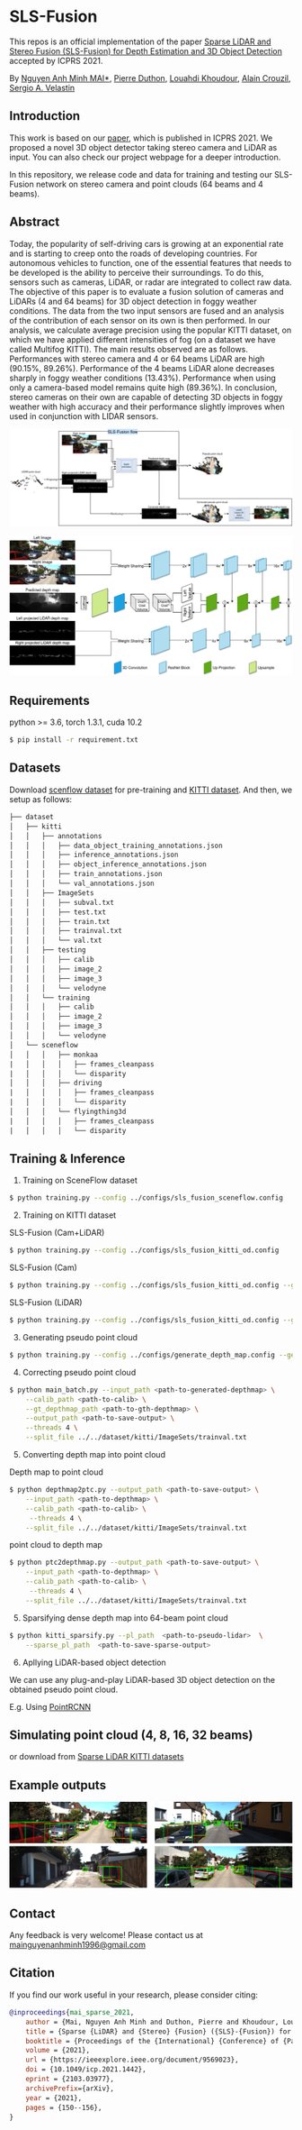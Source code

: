 # SLS-Fusion

This repos is an official implementation of the paper [Sparse LiDAR and Stereo Fusion (SLS-Fusion) for Depth Estimation and 3D Object Detection](https://ieeexplore.ieee.org/document/9569023) accepted by ICPRS 2021.

By [Nguyen Anh Minh MAI*](https://maiminh1996.github.io/), [Pierre Duthon](https://www.researchgate.net/profile/Pierre_Duthon2), [Louahdi Khoudour](https://www.researchgate.net/profile/Louahdi_Khoudour), [Alain Crouzil](https://www.researchgate.net/profile/Alain_Crouzil), [Sergio A. Velastin](https://scholar.google.com/citations?user=FsE86kwAAAAJ&hl=en)

## Introduction

This work is based on our [paper](https://ieeexplore.ieee.org/document/9569023), which is published in ICPRS 2021. We proposed a novel 3D object detector taking stereo camera and LiDAR as input. You can also check our project webpage for a deeper introduction.

In this repository, we release code and data for training and testing our SLS-Fusion network on stereo camera and point clouds (64 beams and 4 beams).

## Abstract

Today, the popularity of self-driving cars is growing at an exponential rate and is starting to creep onto the roads of developing countries. For autonomous vehicles to function, one of the essential features that needs to be developed is the ability to perceive their surroundings. To do this, sensors such as cameras, LiDAR, or radar are integrated to collect raw data. The objective of this paper is to evaluate a fusion solution of cameras and LiDARs (4 and 64 beams) for 3D object detection in foggy weather conditions. The data from the two input sensors are fused and an analysis of the contribution of each sensor on its own is then performed. In our analysis, we calculate average precision using the popular KITTI dataset, on which we have applied different intensities of fog (on a dataset we have called Multifog KITTI). The main results observed are as follows. Performances with stereo camera and 4 or 64 beams LiDAR are high (90.15%, 89.26%). Performance of the 4 beams LiDAR alone decreases sharply in foggy weather conditions (13.43%). Performance when using only a camera-based model remains quite high (89.36%). In conclusion, stereo cameras on their own are capable of detecting 3D objects in foggy weather with high accuracy and their performance slightly improves when used in conjunction with LIDAR sensors.

![](docs/slsfusion.png)

![](docs/sls_depth.png)


## Requirements

python >= 3.6, torch 1.3.1, cuda 10.2

``` bash
$ pip install -r requirement.txt
```

## Datasets

Download [scenflow dataset](https://lmb.informatik.uni-freiburg.de/resources/datasets/SceneFlowDatasets.en.html) for pre-training and [KITTI dataset](http://www.cvlibs.net/datasets/kitti/eval_object.php?obj_benchmark=3d). And then, we setup as follows:
```txt
├── dataset
│   ├── kitti
│   │   ├── annotations
│   │   │   ├── data_object_training_annotations.json
│   │   │   ├── inference_annotations.json
│   │   │   ├── object_inference_annotations.json
│   │   │   ├── train_annotations.json
│   │   │   └── val_annotations.json
│   │   ├── ImageSets
│   │   │   ├── subval.txt
│   │   │   ├── test.txt
│   │   │   ├── train.txt
│   │   │   ├── trainval.txt
│   │   │   └── val.txt
│   │   ├── testing
│   │   │   ├── calib
│   │   │   ├── image_2
│   │   │   ├── image_3
│   │   │   └── velodyne
│   │   └── training
│   │   │   ├── calib
│   │   │   ├── image_2
│   │   │   ├── image_3
│   │   │   └── velodyne
│   └── sceneflow
│   │   │   ├── monkaa
|   │   │   │   ├── frames_cleanpass
|   │   │   │   └── disparity
│   │   │   ├── driving
|   │   │   │   ├── frames_cleanpass
|   │   │   │   └── disparity
│   │   │   └── flyingthing3d
|   │   │   │   ├── frames_cleanpass
|   │   │   │   └── disparity
```




## Training & Inference

1. Training on SceneFlow dataset

```bash
$ python training.py --config ../configs/sls_fusion_sceneflow.config
```

2. Training on KITTI dataset

SLS-Fusion (Cam+LiDAR)
```bash
$ python training.py --config ../configs/sls_fusion_kitti_od.config
```
SLS-Fusion (Cam)
```bash
$ python training.py --config ../configs/sls_fusion_kitti_od.config --generate cam
```
SLS-Fusion (LiDAR)
```bash
$ python training.py --config ../configs/sls_fusion_kitti_od.config --generate lidar
```

3. Generating pseudo point cloud

```bash
$ python training.py --config ../configs/generate_depth_map.config --generate_depth_map True
```

4. Correcting pseudo point cloud

```bash
$ python main_batch.py --input_path <path-to-generated-depthmap> \
    --calib_path <path-to-calib> \
    --gt_depthmap_path <path-to-gth-depthmap> \
    --output_path <path-to-save-output> \
    --threads 4 \
    --split_file ../../dataset/kitti/ImageSets/trainval.txt
```

5. Converting depth map into point cloud

Depth map to point cloud
```bash
$ python depthmap2ptc.py --output_path <path-to-save-output> \
    --input_path <path-to-depthmap> \
    --calib_path <path-to-calib> \
     --threads 4 \
    --split_file ../../dataset/kitti/ImageSets/trainval.txt
```
point cloud to depth map
```bash
$ python ptc2depthmap.py --output_path <path-to-save-output> \
    --input_path <path-to-depthmap> \
    --calib_path <path-to-calib> \
     --threads 4 \
    --split_file ../../dataset/kitti/ImageSets/trainval.txt
```

5. Sparsifying dense depth map into 64-beam point cloud

```bash
$ python kitti_sparsify.py --pl_path  <path-to-pseudo-lidar>  \
    --sparse_pl_path  <path-to-save-sparse-output>
```

6. Apllying LiDAR-based object detection

We can use any plug-and-play LiDAR-based 3D object detection on the obtained pseudo point cloud.

E.g. Using [PointRCNN](https://github.com/sshaoshuai/PointRCNN)

## Simulating point cloud (4, 8, 16, 32 beams)

or download from [Sparse LiDAR KITTI datasets](https://maiminh1996.github.io/publications/sparse_lidar_kitti_datasets.html)

## Example outputs

![](docs/sls_example.png)

## Contact

Any feedback is very welcome! Please contact us at mainguyenanhminh1996@gmail.com

## Citation

If you find our work useful in your research, please consider citing:

```bib
@inproceedings{mai_sparse_2021,
    author = {Mai, Nguyen Anh Minh and Duthon, Pierre and Khoudour, Louahdi and Crouzil, Alain and Velastin, Sergio A.},
    title = {Sparse {LiDAR} and {Stereo} {Fusion} ({SLS}-{Fusion}) for {Depth} {Estimation} and {3D} {Object} {Detection}},
    booktitle = {Proceedings of the {International} {Conference} of {Pattern} {Recognition} {Systems} ({ICPRS})},
    volume = {2021},
    url = {https://ieeexplore.ieee.org/document/9569023},
    doi = {10.1049/icp.2021.1442},
    eprint = {2103.03977},
    archivePrefix={arXiv},
    year = {2021},
    pages = {150--156},
}
```

